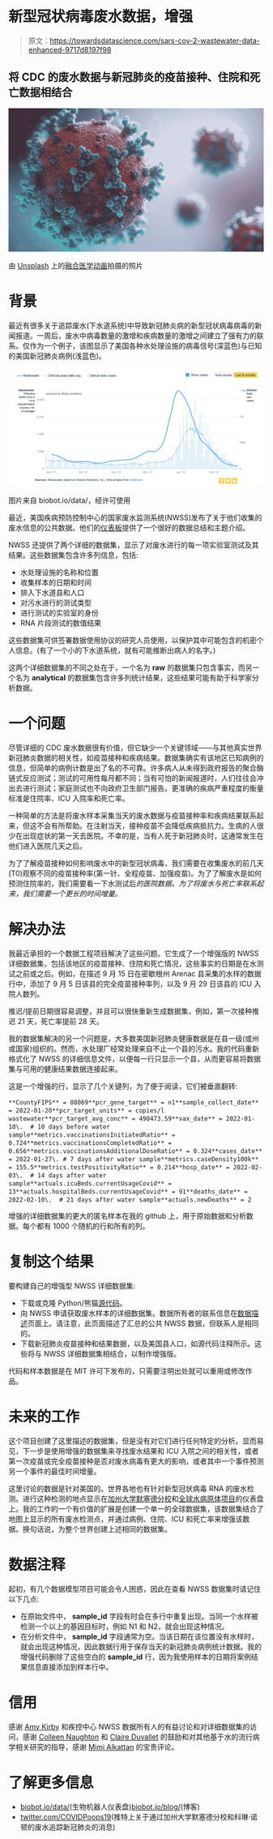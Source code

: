 # 新型冠状病毒废水数据，增强

> 原文：<https://towardsdatascience.com/sars-cov-2-wastewater-data-enhanced-9717d8197f98>

## 将 CDC 的废水数据与新冠肺炎的疫苗接种、住院和死亡数据相结合

![](img/3649eeb87a08cd2ec2ff979ed69374c6.png)

由 [Unsplash](https://unsplash.com/s/photos/virus-corona?utm_source=unsplash&utm_medium=referral&utm_content=creditCopyText) 上的[融合医学动画](https://unsplash.com/@fusion_medical_animation?utm_source=unsplash&utm_medium=referral&utm_content=creditCopyText)拍摄的照片

# 背景

最近有很多关于追踪废水(下水道系统)中导致新冠肺炎病的新型冠状病毒病毒的新闻报道。一周后，废水中病毒数量的激增和疾病数量的激增之间建立了强有力的联系。仅作为一个例子，该图显示了美国各种水处理设施的病毒信号(深蓝色)与已知的美国新冠肺炎病例(浅蓝色)。

![](img/352f90bd27e1deb9f4a5cf0684b102b7.png)

图片来自 biobot.io/data/，经许可使用

最近，美国疾病预防控制中心的国家废水监测系统(NWSS)发布了关于他们收集的废水信息的公共数据。他们的[仪表板](https://covid.cdc.gov/covid-data-tracker/#wastewater-surveillance)提供了一个很好的数据总结和主题介绍。

NWSS 还提供了两个详细的数据集，显示了对废水进行的每一项实验室测试及其结果。这些数据集包含许多列信息，包括:

*   水处理设施的名称和位置
*   收集样本的日期和时间
*   排入下水道县和人口
*   对污水进行的测试类型
*   进行测试的实验室的身份
*   RNA 片段测试的数值结果

这些数据集可供签署数据使用协议的研究人员使用，以保护其中可能包含的机密个人信息。(有了一个小的下水道系统，就有可能推断出病人的名字。)

这两个详细数据集的不同之处在于，一个名为 **raw** 的数据集只包含事实，而另一个名为 **analytical** 的数据集包含许多列统计结果，这些结果可能有助于科学家分析数据。

# 一个问题

尽管详细的 CDC 废水数据很有价值，但它缺少一个关键领域——与其他真实世界新冠肺炎数据的相关性，如疫苗接种和疾病结果。数据集确实有该地区已知病例的信息，但简单的病例计数是出了名的不可靠。许多病人从未得到政府报告的聚合酶链式反应测试；测试的可用性每月都不同；当有可怕的新闻报道时，人们往往会冲出去进行测试；家庭测试也不向政府卫生部门报告。更准确的疾病严重程度的衡量标准是住院率、ICU 入院率和死亡率。

一种简单的方法是将废水样本采集当天的废水数据与疫苗接种率和疾病结果联系起来，但这不会有所帮助。在注射当天，接种疫苗不会降低疾病抵抗力。生病的人很少在出现症状的第一天去医院。不幸的是，当有人死于新冠肺炎时，这通常发生在他们进入医院几天之后。

为了了解疫苗接种如何影响废水中的新型冠状病毒，我们需要在收集废水的前几天(T0)观察不同的疫苗接种率(第一针、全程疫苗、加强疫苗)。为了了解废水是如何预测住院率的，我们需要看一下水测试后*的医院数据。为了将废水与死亡率联系起来，我们需要一个更长的时间增量。*

# 解决办法

我最近承担的一个数据工程项目解决了这些问题。它生成了一个增强版的 NWSS 详细数据集，包括该地区的疫苗接种、住院和死亡情况，这些事实的日期是在水测试之前或之后。例如，在描述 9 月 15 日在密歇根州 Arenac 县采集的水样的数据行中，添加了 9 月 5 日该县的完全疫苗接种率列，以及 9 月 29 日该县的 ICU 入院人数列。

推迟/提前日期很容易调整，并且可以很快重新生成数据集，例如，第一次接种推迟 21 天，死亡率提前 28 天。

我的数据集解决的另一个问题是，大多数美国新冠肺炎健康数据是在县一级(或州或国家)组织的。然而，水处理厂经常处理来自不止一个县的污水。我的代码重新格式化了 NWSS 的详细信息文件，以便每一行只显示一个县，从而更容易将数据集与可用的健康结果数据连接起来。

这是一个增强的行，显示了几个关键列，为了便于阅读，它们被垂直翻转:

```
**CountyFIPS** = 08069**pcr_gene_target** = n1**sample_collect_date** = 2022-01-20**pcr_target_units** = copies/l wastewater**pcr_target_avg_conc** = 490473.59**vax_date** = 2022-01-10\.  # 10 days before water sample**metrics.vaccinationsInitiatedRatio** = 0.724**metrics.vaccinationsCompletedRatio** = 0.656**metrics.vaccinationsAdditionalDoseRatio** = 0.324**cases_date** = 2022-01-27\. # 7 days after water sample**metrics.caseDensity100k** = 155.5**metrics.testPositivityRatio** = 0.214**hosp_date** = 2022-02-03\.  # 14 days after water sample**actuals.icuBeds.currentUsageCovid** = 13**actuals.hospitalBeds.currentUsageCovid** = 91**deaths_date** = 2022-02-10\.  # 21 days after water sample**actuals.newDeaths** = 2
```

增强的详细数据集的更大的匿名样本在我的 github 上，用于原始数据和分析数据。每个都有 1000 个随机的行和所有的列。

# 复制这个结果

要构建自己的增强型 NWSS 详细数据集:

*   下载或克隆 Python/熊猫[源代码](https://github.com/ChuckConnell/covid19_wbe/blob/main/make_enhanced_usa_wbe_file.py)。
*   向 NWSS 申请获取废水样本的详细数据集。数据所有者的联系信息在[数据描述](https://data.cdc.gov/Public-Health-Surveillance/NWSS-Public-SARS-CoV-2-Wastewater-Data/2ew6-ywp6)页面上。请注意，此页面描述了汇总的公共 NWSS 数据，但联系人是相同的。
*   下载新冠肺炎疫苗接种和结果数据，以及美国县人口，如源代码注释所示。这些将与 NWSS 详细数据集相结合，以制作增强版。

代码和样本数据是在 MIT 许可下发布的，只需要注明出处就可以重用或修改作品。

# 未来的工作

这个项目创建了这里描述的数据集，但是没有对它们进行任何特定的分析。显而易见，下一步是使用增强的数据集来寻找废水结果和 ICU 入院之间的相关性，或者第一次疫苗或完全疫苗接种是否对废水病毒有更大的影响，或者其中一个事件预测另一个事件的最佳时间增量。

这里讨论的数据是针对美国的。世界各地也有针对新型冠状病毒 RNA 的废水检测。进行这种检测的地点显示在[加州大学默塞德分校](https://ucmerced.maps.arcgis.com/apps/dashboards/c778145ea5bb4daeb58d31afee389082)和[全球水病原体项目](https://sphere.waterpathogens.org/map)的仪表盘上。我的工作的一个有价值的扩展是创建一个单一的全球数据集，该数据集结合了地图上显示的所有废水检测点，并通过病例、住院、ICU 和死亡率来增强该数据。换句话说，为整个世界创建上述相同的数据集。

# 数据注释

起初，有几个数据模型项目可能会令人困惑，因此在查看 NWSS 数据集时请记住以下几点:

*   在原始文件中， **sample_id** 字段有时会在多行中重复出现。当同一个水样被检测一个以上的基因目标时，例如 N1 和 N2，就会出现这种情况。
*   在分析文件中， **sample_id** 字段通常为空。当该日期在该位置没有水样时，就会出现这种情况，因此数据行用于保存当天的新冠肺炎病例统计数据。我的增强代码删除了这些空白的 **sample_id** 行，因为我使用样本的日期将案例结果信息直接添加到样本行中。

# 信用

感谢 [Amy Kirby](https://twitter.com/amylizk) 和疾控中心 NWSS 数据所有人的有益讨论和对详细数据集的访问，感谢 [Colleen Naughton](https://twitter.com/naughtoncc) 和 [Claire Duvallet](https://twitter.com/cduvallet) 的鼓励和对其他基于水的流行病学相关研究的指导，感谢 [Mimi Alkattan](https://twitter.com/WaterLabMimi) 的宝贵评论。

# 了解更多信息

*   [biobot.io/data/](https://biobot.io/data/)(生物机器人仪表盘)[biobot.io/blog/](https://biobot.io/blog/)(博客)
*   [twitter.com/COVIDPoops19](https://twitter.com/COVIDPoops19)(推特上关于通过加州大学默塞德分校和科琳·诺顿的废水追踪新冠肺炎的消息)